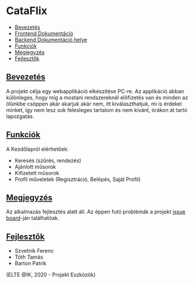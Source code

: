 # CataFlix

* [Bevezetés](README.md#intro)
* [Frontend Dokumentáció](/CataflixFrontEnd/README.md)
* [Backend Dokumentáció helye](/CataflixBackEnd/README.md)
* [Funkciók](README.md#features)
* [Megjegyzés](README.md#notification)
* [Fejlesztők](README.md#developers)

## [Bevezetés](#intro)

A projekt célja egy webapplikáció elkészítése PC-re. Az applikáció abban különleges, hogy míg a mostani rendszereknél előfizetés van és minden az ölünkbe csöppen akár akarjuk akár nem, itt kiválaszthatjuk, mi is érdekel minket, így nem lesz sok felesleges tartalom és nem kívánt, órákon át tartó lapozgatás.

## [Funkciók](#features)

A Kezdőlapról elérhetőek: 
* Keresés (szűrés, rendezés)
* Ajánlott műsorok
* Kifizetett műsorok
* Profil műveletek (Regisztráció, Belépés, Saját Profil)

## [Megjegyzés](#notification)

Az alkalmazás fejlesztés alatt áll. Az éppen futó problémák a projekt [issue board](https://github.com/Stalidald/Cataflix/issues)-ján találhatóak.

## [Fejlesztők](#developers)

* Szvetnik Ferenc
* Tóth Tamás
* Barton Patrik

(ELTE @IK, 2020 - Projekt Eszközök)
